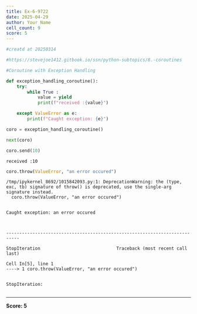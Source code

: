 ```yaml
---
title: Ex-6-9722
date: 2025-04-29
author: Your Name
cell_count: 9
score: 5
---
```


```python
#creatd at 20250314
```


```python
#https://stevejoe1412.gitbook.io/ssn/python-subtopics/8.-coroutines
```


```python
#Coroutine with Exception Handling
```


```python
def exception_handling_coroutine():
    try: 
        while True :
            value = yield
            print(f"received :{value}")

    except ValueError as e:
        print(f"Caught exception: {e}")
```


```python
coro = exception_handling_coroutine()
```


```python
next(coro)
```


```python
coro.send(10)
```

    received :10



```python
coro.throw(ValueError, "an error occured")
```

    /tmp/ipykernel_8692/1015842093.py:1: DeprecationWarning: the (type, exc, tb) signature of throw() is deprecated, use the single-arg signature instead.
      coro.throw(ValueError, "an error occured")


    Caught exception: an error occured



    ---------------------------------------------------------------------------

    StopIteration                             Traceback (most recent call last)

    Cell In[5], line 1
    ----> 1 coro.throw(ValueError, "an error occured")


    StopIteration: 



```python

```


---
**Score: 5**